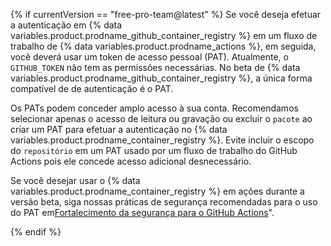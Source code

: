{% if currentVersion == "free-pro-team@latest" %}
Se você deseja efetuar a autenticação em
{% data variables.product.prodname_github_container_registry %} em um fluxo de trabalho de {% data variables.product.prodname_actions %}, em seguida, você deverá usar um token de acesso pessoal (PAT). Atualmente, o `GITHUB_TOKEN` não tem as permissões necessárias. No beta de {% data variables.product.prodname_github_container_registry %}, a única forma compatível de de autenticação é o PAT.

Os PATs podem conceder amplo acesso à sua conta. Recomendamos selecionar apenas o acesso de leitura ou gravação ou excluir o `pacote` ao criar um PAT para efetuar a autenticação no {% data variables.product.prodname_container_registry %}. Evite incluir o escopo do `repositório` em um PAT usado por um fluxo de trabalho do GitHub Actions pois ele concede acesso adicional desnecessário.

Se você desejar usar o {% data variables.product.prodname_container_registry %} em ações durante a versão beta, siga nossas práticas de segurança recomendadas para o uso do PAT em[Fortalecimento da segurança para o GitHub Actions](/actions/getting-started-with-github-actions/security-hardening-for-github-actions#considering-cross-repository-access)".

{% endif %}
